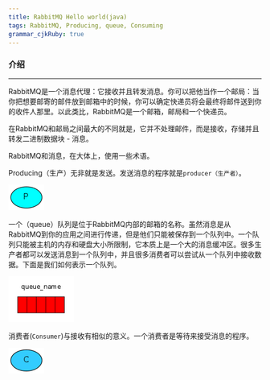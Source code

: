 ```yaml
---
title: RabbitMQ Hello world(java)
tags: RabbitMQ, Producing, queue, Consuming
grammar_cjkRuby: true
---
```


### 介绍

<hr />

RabbitMQ是一个消息代理：它接收并且转发消息。你可以把他当作一个邮局：当你把想要邮寄的邮件放到邮箱中的时候，你可以确定快递员将会最终将邮件送到你的收件人那里。以此类比，RabbitMQ是一个邮箱，邮局和一个快递员。

在RabbitMQ和邮局之间最大的不同就是，它并不处理邮件，而是接收，存储并且转发二进制数据块 - 消息。

RabbitMQ和消息，在大体上，使用一些术语。

Producing（生产）无非就是发送。发送消息的程序就是`producer（生产者）`。

![Producer][1]

一个（queue）队列是位于RabbitMQ内部的邮箱的名称。虽然消息是从RabbitMQ到你的应用之间进行传递，但是他们只能被保存到一个队列中。一个队列只能被主机的内存和硬盘大小所限制，它本质上是一个大的消息缓冲区。很多生产者都可以发送消息到一个队列中，并且很多消费者可以尝试从一个队列中接收数据。下面是我们如何表示一个队列。


![Queue][2]

消费者(`Consumer`)与接收有相似的意义。一个消费者是等待来接受消息的程序。

![Consumer][3]


  [1]: https://raw.githubusercontent.com/hongbochen/mks/master/images/producer.png
  [2]: https://raw.githubusercontent.com/hongbochen/mks/master/images/queue.png
  [3]: https://raw.githubusercontent.com/hongbochen/mks/master/images/consumer.png